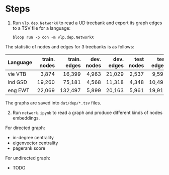 # Steps

1. Run `vlp.dep.NetworkX` to read a UD treebank and export its graph edges to a TSV file for a language:
   
   `bloop run -p con -m vlp.dep.NetworkX`
   
  The statistic of nodes and edges for 3 treebanks is as follows:

  | Language  | train. nodes | train. edges | dev. nodes | dev. edges | test nodes | test edges |
  |-------|-------:|------:|------:|-------:|-------:|-------:|
  | vie VTB | 3,874   | 16,399  | 4,963 | 21,029 | 2,537 | 9,591  |  
  | ind GSD | 19,260  | 75,181  | 4,568 | 11,318 | 4,348 | 10,495 |
  | eng EWT | 22,069  | 132,497 | 5,899 | 20,163 | 5,961 | 19,913 |

  The graphs are saved into `dat/dep/*.tsv` files. 

2. Run `network.ipynb` to read a graph and produce different kinds of nodes embeddings.

For directed graph:
  - in-degree centrality
  - eigenvector centrality
  - pagerank score

For undirected graph:
  - TODO 